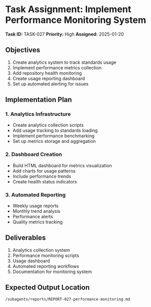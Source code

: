 # Task Assignment: Implement Performance Monitoring System

**Task ID:** TASK-027
**Priority:** High
**Assigned:** 2025-01-20

## Objectives
1. Create analytics system to track standards usage
2. Implement performance metrics collection
3. Add repository health monitoring
4. Create usage reporting dashboard
5. Set up automated alerting for issues

## Implementation Plan

### 1. Analytics Infrastructure
- Create analytics collection scripts
- Add usage tracking to standards loading
- Implement performance benchmarking
- Set up metrics storage and aggregation

### 2. Dashboard Creation
- Build HTML dashboard for metrics visualization
- Add charts for usage patterns
- Include performance trends
- Create health status indicators

### 3. Automated Reporting
- Weekly usage reports
- Monthly trend analysis
- Performance alerts
- Quality metrics tracking

## Deliverables
1. Analytics collection system
2. Performance monitoring scripts
3. Usage dashboard
4. Automated reporting workflows
5. Documentation for monitoring system

## Expected Output Location
`/subagents/reports/REPORT-027-performance-monitoring.md`